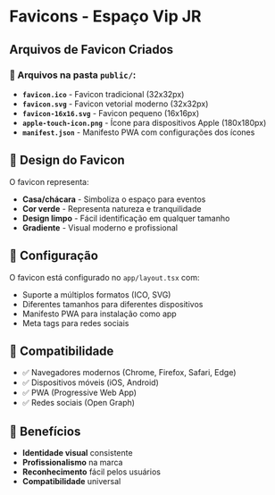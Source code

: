 # Favicons - Espaço Vip JR

## Arquivos de Favicon Criados

### 📁 Arquivos na pasta `public/`:

- **`favicon.ico`** - Favicon tradicional (32x32px)
- **`favicon.svg`** - Favicon vetorial moderno (32x32px)
- **`favicon-16x16.svg`** - Favicon pequeno (16x16px)
- **`apple-touch-icon.png`** - Ícone para dispositivos Apple (180x180px)
- **`manifest.json`** - Manifesto PWA com configurações dos ícones

## 🎨 Design do Favicon

O favicon representa:
- **Casa/chácara** - Simboliza o espaço para eventos
- **Cor verde** - Representa natureza e tranquilidade
- **Design limpo** - Fácil identificação em qualquer tamanho
- **Gradiente** - Visual moderno e profissional

## 🔧 Configuração

O favicon está configurado no `app/layout.tsx` com:
- Suporte a múltiplos formatos (ICO, SVG)
- Diferentes tamanhos para diferentes dispositivos
- Manifesto PWA para instalação como app
- Meta tags para redes sociais

## 📱 Compatibilidade

- ✅ Navegadores modernos (Chrome, Firefox, Safari, Edge)
- ✅ Dispositivos móveis (iOS, Android)
- ✅ PWA (Progressive Web App)
- ✅ Redes sociais (Open Graph)

## 🎯 Benefícios

- **Identidade visual** consistente
- **Profissionalismo** na marca
- **Reconhecimento** fácil pelos usuários
- **Compatibilidade** universal
